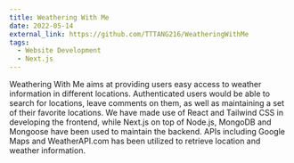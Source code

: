 ```yaml
---
title: Weathering With Me
date: 2022-05-14
external_link: https://github.com/TTTANG216/WeatheringWithMe
tags:
  - Website Development
  - Next.js
---
```


Weathering With Me aims at providing users easy access to weather information in different locations. Authenticated users would be able to search for locations, leave comments on them, as well as maintaining a set of their favorite locations. We have made use of React and Tailwind CSS in developing the frontend, while Next.js on top of Node.js, MongoDB and Mongoose have been used to maintain the backend. APIs including Google Maps and WeatherAPI.com has been utilized to retrieve location and weather information. 

<!--more-->
